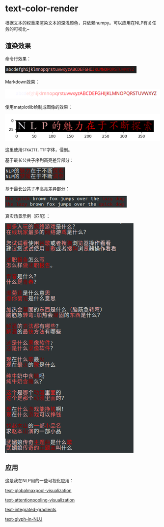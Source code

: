 # text-color-render

根据文本的权重来渲染文本的深浅颜色，只依赖numpy。可以应用在NLP有关任务的可视化~

## 渲染效果

命令行效果：

![](asset/command-line-demo.png)

Markdown效果：

![](asset/markdown-demo.png)


使用matplotlib绘制成图像的效果：

![](asset/matplotlib-demo.png)

这里使用`STKAITI.TTF`字体，侵删。


基于最长公共子序列高亮差异部分：

![](asset/lcs-diff.png)

基于最长公共子串高亮差异部分：

![](asset/match-substring-demo.png)

真实场景示例（匹配）：

![](asset/match-demo.png)

## 应用

这是我在NLP用的一些可视化应用：


[text-globalmaxpool-visualization](https://github.com/allenwind/text-globalmaxpool-visualization)


[text-attentionpooling-visualization](https://github.com/allenwind/text-attentionpooling-visualization)


[text-integrated-gradients](https://github.com/allenwind/text-integrated-gradients)

[text-glyph-in-NLU](https://github.com/allenwind/text-glyph-in-NLU)

